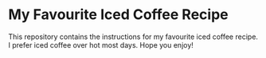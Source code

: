 # My Favourite Iced Coffee Recipe

This repository contains the instructions for my favourite iced coffee recipe. I prefer iced coffee over hot most days. Hope you enjoy!

